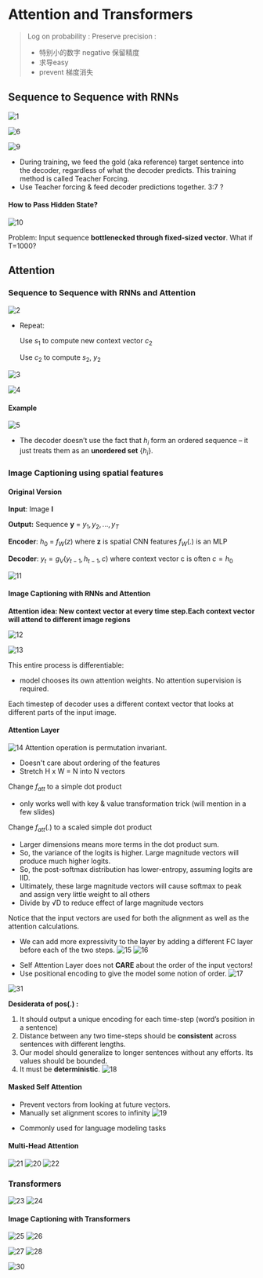 # Attention and Transformers

> Log on probability : Preserve precision : 
>
> * 特别小的数字 negative 保留精度
> * 求导easy
> * prevent 梯度消失

## Sequence to Sequence with RNNs

![1](1.png)

![6](6.png)

![9](9.png)

* During training, we feed the gold (aka reference) target sentence into the decoder, regardless of what the decoder predicts. This training method is called Teacher Forcing.
* Use Teacher forcing & feed decoder predictions together. 3:7 ?

#### How to Pass Hidden State?

![10](10.png)

Problem: Input sequence **bottlenecked through fixed-sized vector**. What if T=1000?

## Attention

### Sequence to Sequence with RNNs and Attention

![2](2.png)

* Repeat: 

  Use $s_1$ to compute new context vector $c_2$

  Use $c_2$ to compute $s_2$, $y_2$

![3](3.png)

![4](4.png)

#### Example

![5](5.png)

* The decoder doesn’t use the fact that $h_i$ form an ordered sequence – it just treats them as an **unordered set** $\{h_i\}$.

### Image Captioning using spatial features

#### Original Version

**Input**: Image **I**

**Output:** Sequence **y** = $y_1, y_2,..., y_T$

**Encoder**: $h_0$ = $f_W(z)$  where **z** is spatial CNN features $f_W(.)$ is an MLP

**Decoder**: $y_t = g_V(y_{t-1},h_{t-1}, c)$  where context vector c is often $c = h_0$

![11](11.png)

#### Image Captioning with RNNs and Attention

**Attention idea: New context vector at every time step.Each context vector will attend to different image regions**

![12](12.png)

![13](13.png)

This entire process is differentiable:

* model chooses its own attention weights. No attention supervision is required.

Each timestep of decoder uses a different context vector that looks at different parts of the input image.

#### Attention Layer

![14](14.png)
Attention operation is permutation invariant.
- Doesn't care about ordering of the features
- Stretch H x W = N into N vectors

Change $f_{att}$ to a simple dot product
- only works well with key & value transformation trick (will mention in a few slides)

Change $f_{att}(.)$ to a scaled simple dot product
- Larger dimensions means more terms in the dot product sum.
- So, the variance of the logits is higher. Large magnitude vectors will produce much higher logits.
- So, the post-softmax distribution has lower-entropy, assuming logits are IID.
- Ultimately, these large magnitude vectors will cause softmax to peak and assign very little weight to all others
- Divide by √D to reduce effect of large magnitude vectors

Notice that the input vectors are used for both the alignment as well as the attention calculations.
- We can add more expressivity to the layer by adding a different FC layer before each of the two steps.
![15](15.png)
![16](16.png)
* Self Attention Layer does not **CARE** about the order of the input vectors!
* Use positional encoding to give the model some notion of order.
![17](17.png) 

![31](31.png)

**Desiderata of pos(.) :**

1. It should output a unique encoding for each time-step (word’s position in a sentence)
2. Distance between any two time-steps should be **consistent** across sentences with different lengths.
3. Our model should generalize to longer sentences without any efforts. Its values should be bounded.
4. It must be **deterministic**.
![18](18.png)

#### Masked Self Attention
- Prevent vectors from looking at future vectors.
- Manually set alignment scores to infinity
![19](19.png)
* Commonly used for language modeling tasks

#### Multi-Head Attention

![21](21.png)
![20](20.png)
![22](22.png)

### Transformers
![23](23.png)
![24](24.png)

#### Image Captioning with Transformers
![25](25.png)
![26](26.png)

![27](27.png)
![28](28.png)



![30](30.png)

